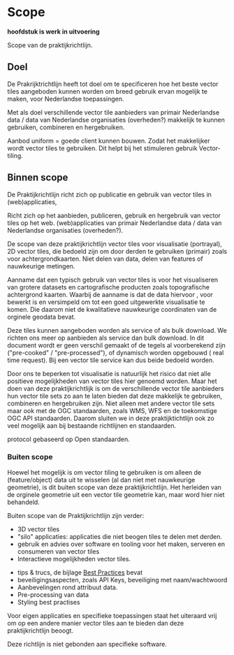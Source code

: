 # Scope
**hoofdstuk is werk in uitvoering**

Scope van de praktijkrichtlijn.

## Doel 
De Prakrijktrichtlijn heeft tot doel om te specificeren hoe het beste vector tiles aangeboden kunnen worden om breed gebruik ervan mogelijk te maken, voor Nederlandse toepassingen.

Met als doel verschillende vector tile aanbieders van  primair Nederlandse data / data van Nederlandse organisaties (overheden?) makkelijk te kunnen gebruiken, combineren en hergebruiken. 

Aanbod uniform = goede client kunnen bouwen. Zodat het makkelijker wordt vector tiles te gebruiken. Dit helpt bij het stimuleren gebruik Vector-tiling.

## Binnen scope

De Praktijkrichtlijn richt zich op publicatie en gebruik van vector tiles in (web)applicaties, 

Richt zich op het aanbieden, publiceren, gebruik en hergebruik van vector tiles op het web. (web)applicaties van primair Nederlandse data / data van Nederlandse organisaties (overheden?). 

De scope van deze praktijkrichtlijn vector tiles voor  visualisatie (portrayal), 2D vector tiles, die bedoeld zijn om door derden te gebruiken (primair) zoals voor achtergrondkaarten. Niet delen van data, delen van features of nauwkeurige metingen. 

Aanname dat een typisch gebruik van vector tiles is voor het visualiseren van grotere datasets en cartografische producten zoals topografische achtergrond kaarten. Waarbij de aanname is dat de data hiervoor , voor bewerkt is en versimpeld om tot een goed uitgewerkte visualisatie te komen. Die daarom niet de kwalitatieve nauwkeurige coordinaten van de orginele geodata bevat. 

Deze tiles kunnen aangeboden worden als service of als bulk download. We richten ons meer op aanbieden als service dan bulk download. In dit document wordt er geen verschil gemaakt of de tegels al voorberekend zijn ("pre-cooked" / "pre-processed"), of dynamisch worden opgebouwd ( real time request). Bij een vector tile service kan dus beide bedoeld worden. 


Door ons te beperken tot visualisatie is natuurlijk het risico dat niet alle positieve mogelijkheden van vector tiles hier genoemd worden. Maar het doen van deze praktijkrichtlijk is om de verschillende vector tile aanbieders hun vector tile sets zo aan te laten bieden dat deze makkelijk te gebruiken, combineren en hergebruiken zijn. Niet alleen met andere vector tile sets maar ook met de OGC standaarden, zoals WMS, WFS en de toekomstige OGC API standaarden. Daarom sluiten we in deze praktijktichtlijn ook zo veel mogelijk aan bij bestaande richtlijnen en standaarden. 

protocol gebaseerd op Open standaarden. 


### Buiten scope

Hoewel het mogelijk is om vector tiling te gebruiken is om alleen de (feature/object) data uit te wisselen (al dan niet met nauwkeurige geometrie), is dit buiten scope van deze praktijkrichtlijn. Het herleiden van de orginele geometrie uit een vector tile geometrie kan, maar word hier niet behandeld. 

Buiten scope van de Praktijkrichtlijn zijn verder:
- 3D vector tiles
- "silo" applicaties: applicaties die niet beogen tiles te delen met derden.
- gebruik en advies over software en tooling voor het maken, serveren en consumeren van vector tiles 
- Interactieve mogelijkheden vector tiles. 

<!-- verwijzen naar best practices voor een aantal punten -->
- tips & trucs, de bijlage [Best Practices](#BestPractices) bevat
- beveiligingsaspecten, zoals API Keys, beveiliging met naam/wachtwoord
- Aanbevelingen rond attribuut data. 
- Pre-processing van data 
- Styling best practises

Voor eigen applicaties en specifieke toepassingen staat het uiteraard vrij om op een andere manier vector tiles aan te bieden dan deze praktijkrichtlijn beoogt.

Deze richtlijn is niet gebonden aan specifieke software. 
